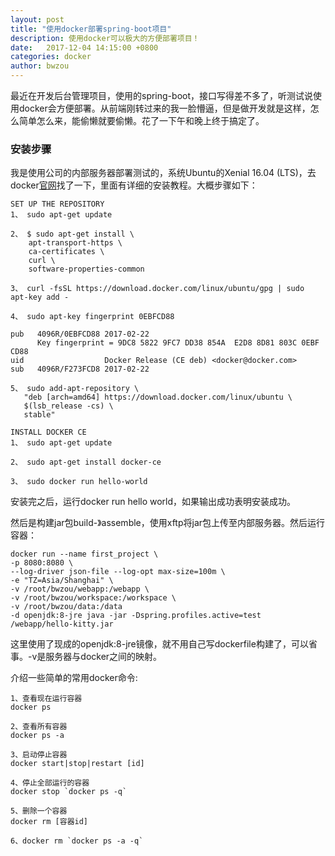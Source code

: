 ```yaml
---
layout: post
title: "使用docker部署spring-boot项目"
description: 使用docker可以极大的方便部署项目！
date:   2017-12-04 14:15:00 +0800
categories: docker
author: bwzou
---
```

最近在开发后台管理项目，使用的spring-boot，接口写得差不多了，听测试说使用docker会方便部署。从前端刚转过来的我一脸懵逼，但是做开发就是这样，怎么简单怎么来，能偷懒就要偷懒。花了一下午和晚上终于搞定了。

### 安装步骤
我是使用公司的内部服务器部署测试的，系统Ubuntu的Xenial 16.04 (LTS)，去docker[官网](https://docs.docker.com/engine/installation/linux/docker-ce/ubuntu/)找了一下，里面有详细的安装教程。大概步骤如下：

```
SET UP THE REPOSITORY
1、 sudo apt-get update

2、 $ sudo apt-get install \
    apt-transport-https \
    ca-certificates \
    curl \
    software-properties-common

3、 curl -fsSL https://download.docker.com/linux/ubuntu/gpg | sudo apt-key add -

4、 sudo apt-key fingerprint 0EBFCD88

pub   4096R/0EBFCD88 2017-02-22
      Key fingerprint = 9DC8 5822 9FC7 DD38 854A  E2D8 8D81 803C 0EBF CD88
uid                  Docker Release (CE deb) <docker@docker.com>
sub   4096R/F273FCD8 2017-02-22

5、 sudo add-apt-repository \
   "deb [arch=amd64] https://download.docker.com/linux/ubuntu \
   $(lsb_release -cs) \
   stable"

INSTALL DOCKER CE
1、 sudo apt-get update

2、 sudo apt-get install docker-ce

3、 sudo docker run hello-world
```

安装完之后，运行docker run hello world，如果输出成功表明安装成功。

然后是构建jar包build-》assemble，使用xftp将jar包上传至内部服务器。然后运行容器：
```
docker run --name first_project \
-p 8080:8080 \
--log-driver json-file --log-opt max-size=100m \
-e "TZ=Asia/Shanghai" \
-v /root/bwzou/webapp:/webapp \
-v /root/bwzou/workspace:/workspace \
-v /root/bwzou/data:/data
-d openjdk:8-jre java -jar -Dspring.profiles.active=test /webapp/hello-kitty.jar
```

这里使用了现成的openjdk:8-jre镜像，就不用自己写dockerfile构建了，可以省事。-v是服务器与docker之间的映射。

介绍一些简单的常用docker命令:
```
1、查看现在运行容器
docker ps

2、查看所有容器
docker ps -a

3、启动停止容器
docker start|stop|restart [id]

4、停止全部运行的容器
docker stop `docker ps -q`

5、删除一个容器
docker rm [容器id]

6、docker rm `docker ps -a -q`

```